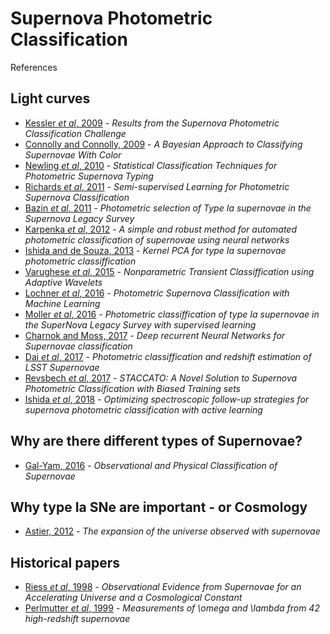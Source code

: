 # Supernova Photometric Classification
References 


## Light curves

- [Kessler *et al*, 2009](https://arxiv.org/abs/1008.1024) - *Results from the Supernova Photometric Classification Challenge*  
- [Connolly and Connolly, 2009](https://arxiv.org/abs/0909.3652) - *A Bayesian Approach to Classifying Supernovae With Color*  
- [Newling *et al*, 2010](https://arxiv.org/abs/1010.1005) - *Statistical Classification Techniques for Photometric Supernova Typing*  
- [Richards *et al*, 2011](https://arxiv.org/abs/1103.6034) - *Semi-supervised Learning for Photometric Supernova Classification*  
- [Bazin *et al*, 2011](https://arxiv.org/abs/1109.0948) - *Photometric selection of Type Ia supernovae in the Supernova Legacy Survey*  
- [Karpenka *et al*, 2012](https://arxiv.org/abs/1208.1264) - *A simple and robust method for automated photometric classification of supernovae using neural networks*  
- [Ishida and de Souza, 2013](https://arxiv.org/abs/1201.6676) - *Kernel PCA for type Ia supernovae photometric classiffication*  
- [Varughese *et al*, 2015](https://arxiv.org/abs/1504.00015) - *Nonparametric Transient Classiffication using Adaptive Wavelets*  
- [Lochner *et al*, 2016](https://arxiv.org/abs/1603.00882) - *Photometric Supernova Classification with Machine Learning*  
- [Moller *et al*, 2016](https://arxiv.org/abs/1608.05423) - *Photometric classiffication of type Ia supernovae in the SuperNova Legacy Survey with supervised learning*  
- [Charnok and Moss, 2017](https://arxiv.org/abs/1606.07442) - *Deep recurrent Neural Networks for Supernovae classification*  
- [Dai *et al*, 2017](https://arxiv.org/abs/1701.05689) - *Photometric classiffication and redshift estimation of LSST Supernovae*  
- [Revsbech *et al*, 2017](https://arxiv.org/abs/1706.03811) - *STACCATO: A Novel Solution to Supernova Photometric Classification with Biased Training sets*  
- [Ishida *et al*, 2018](https://arxiv.org/abs/1804.03765) - *Optimizing spectroscopic follow-up strategies for supernova photometric classification with active learning*  
  

## Why are there different types of Supernovae?

- [Gal-Yam, 2016](https://arxiv.org/abs/1611.09353) - *Observational and Physical Classification of Supernovae*  


## Why type Ia SNe are important - or Cosmology

- [Astier, 2012](https://arxiv.org/abs/1211.2590) - *The expansion of the universe observed with supernovae*  


## Historical papers

- [Riess *et al*, 1998](https://arxiv.org/abs/astro-ph/9805201) - *Observational Evidence from Supernovae for an Accelerating Universe and a Cosmological Constant*
- [Perlmutter *et al*, 1999](https://github.com/emilleishida/coinCF2017_SNclass/blob/master/references/perlmutter_1999.pdf) - *Measurements of \omega and \lambda from 42 high-redshift supernovae*
